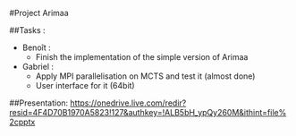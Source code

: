 ﻿#Project Arimaa

##Tasks :
- Benoît :
  * Finish the implementation of the simple version of Arimaa
- Gabriel :
  * Apply MPI parallelisation on MCTS and test it (almost done)
  * User interface for it (64bit)

##Presentation:
https://onedrive.live.com/redir?resid=4F4D70B1970A5823!127&authkey=!ALB5bH_ypQy260M&ithint=file%2cpptx
